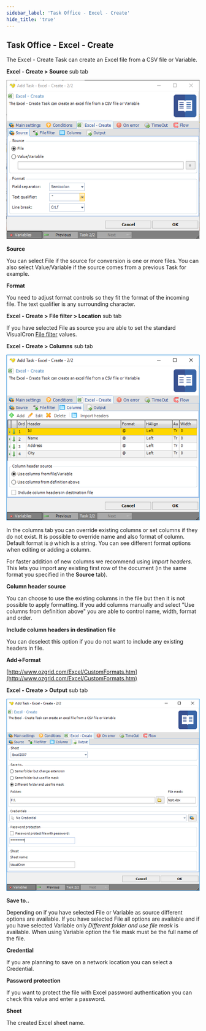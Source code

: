 ```yaml
---
sidebar_label: 'Task Office - Excel - Create'
hide_title: 'true'
---
```


## Task Office - Excel - Create

The Excel - Create Task can create an Excel file from a CSV file or Variable.
 
**Excel - Create > Source** sub tab

![](../../../../../static/img/taskofficeexcelcreate.png)

**Source**

You can select File if the source for conversion is one or more files. You can also select Value/Variable if the source comes from a previous Task for example.
 
**Format**

You need to adjust format controls so they fit the format of the incoming file. The text qualifier is any surrounding character.
 
**Excel - Create > File filter > Location** sub tab

If you have selected File as source you are able to set the standard VisualCron [File filter](../../../server/job-tasks-file-filter) values.
 
**Excel - Create > Columns** sub tab

![](../../../../../static/img/taskofficeexcelcreatecolumns.png)

In the columns tab you can override existing columns or set columns if they do not exist. It is possible to override name and also format of column. Default format is `@` which is a string. You can see different format options when editing or adding a column.
 
For faster addition of new columns we recommend using *Import headers*. This lets you import any existing first row of the document (in the same format you specified in the **Source** tab).
 
**Column header source**

You can choose to use the existing columns in the file but then it is not possible to apply formatting. If you add columns manually and select "Use columns from definition above" you are able to control name, width, format and order.
 
**Include column headers in destination file**

You can deselect this option if you do not want to include any existing headers in file.
 
**Add->Format**

[http://www.ozgrid.com/Excel/CustomFormats.htm](http://www.ozgrid.com/Excel/CustomFormats.htm)
 
**Excel - Create > Output** sub tab

![](../../../../../static/img/taskofficeexcelcreateoutput.png)

**Save to..**

Depending on if you have selected File or Variable as source different options are available. If you have selected File all options are available and if you have selected Variable only *Different folder and use file mask* is available. When using Variable option the file mask must be the full name of the file.
 
**Credential**

If you are planning to save on a network location you can select a Credential.
 
**Password protection**

If you want to protect the file with Excel password authentication you can check this value and enter a password.
 
**Sheet**

The created Excel sheet name.